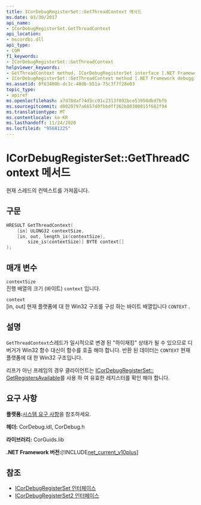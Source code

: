```yaml
---
title: ICorDebugRegisterSet::GetThreadContext 메서드
ms.date: 03/30/2017
api_name:
- ICorDebugRegisterSet.GetThreadContext
api_location:
- mscordbi.dll
api_type:
- COM
f1_keywords:
- ICorDebugRegisterSet::GetThreadContext
helpviewer_keywords:
- GetThreadContext method, ICorDebugRegisterSet interface [.NET Framework debugging]
- ICorDebugRegisterSet::GetThreadContext method [.NET Framework debugging]
ms.assetid: 0f63400b-dc1c-48d6-b51a-75c3f7f28e03
topic_type:
- apiref
ms.openlocfilehash: a7d78daf74d3cc01c2313f092bce53950dbd7bfb
ms.sourcegitcommit: d8020797a6657d0fbbdff362b80300815f682f94
ms.translationtype: MT
ms.contentlocale: ko-KR
ms.lasthandoff: 11/24/2020
ms.locfileid: "95681225"
---
```

# <a name="icordebugregistersetgetthreadcontext-method"></a>ICorDebugRegisterSet::GetThreadContext 메서드

현재 스레드의 컨텍스트를 가져옵니다.  
  
## <a name="syntax"></a>구문  
  
```cpp  
HRESULT GetThreadContext(  
    [in] ULONG32 contextSize,  
    [in, out, length_is(contextSize),  
        size_is(contextSize)] BYTE context[]  
);  
```  
  
## <a name="parameters"></a>매개 변수  

 `contextSize`  
 진행 배열의 크기 (바이트) `context` 입니다.  
  
 `context`  
 [in, out] 현재 플랫폼에 대 한 Win32 구조를 구성 하는 바이트 배열입니다 `CONTEXT` .  
  
## <a name="remarks"></a>설명  

 `GetThreadContext`스레드가 일시적으로 변경 된 "하이재킹" 상태가 될 수 있으므로 디버거가 Win32 함수 대신이 함수를 호출 해야 합니다. 반환 된 데이터는 `CONTEXT` 현재 플랫폼에 대 한 Win32 구조입니다.  
  
 리프가 아닌 프레임의 경우 클라이언트는 [ICorDebugRegisterSet:: GetRegistersAvailable](icordebugregisterset-getregistersavailable-method.md)를 사용 하 여 유효한 레지스터를 확인 해야 합니다.  
  
## <a name="requirements"></a>요구 사항  

 **플랫폼:**[시스템 요구 사항](../../get-started/system-requirements.md)을 참조하세요.  
  
 **헤더:** CorDebug.idl, CorDebug.h  
  
 **라이브러리:** CorGuids.lib  
  
 **.NET Framework 버전:**[!INCLUDE[net_current_v10plus](../../../../includes/net-current-v10plus-md.md)]  
  
## <a name="see-also"></a>참조

- [ICorDebugRegisterSet 인터페이스](icordebugregisterset-interface.md)
- [ICorDebugRegisterSet2 인터페이스](icordebugregisterset2-interface.md)
